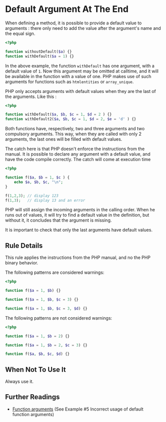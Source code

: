 <!-- PHP Manual -->
# Default Argument At The End

When defining a method, it is possible to provide a default value to arguments : there only need to add the value after the argument's name and the equal sign.

```php
<?php

function withoutDefault($a) {} 
function withDefault($a = 1) {} 


```

In the above example, the function `withDefault` has one argument, with a default value of `1`. Now this argument may be omitted at calltime, and it will be available in the function with a value of one. PHP makes use of such arguments for functions such as `htmlentities` or `array_unique`. 

PHP only accepts arguments with default values when they are the last of the arguments. Like this : 

```php
<?php

function withDefault($a, $b, $c = 1, $d = 2 ) {}
function withDefault2($a, $b, $c = 1, $d = 2, $e = 'd' ) {}


```

Both functions have, respectively, two and three arguments and two compulsory arguments. This way, when they are called with only 2 arguments, the last ones will be filled with default values.

The catch here is that PHP doesn't enforce the instructions from the manual. It is possible to declare any argument with a default value, and have the code compile correctly. The catch will come at execution time 

```php
<?php

function f($a, $b = 1, $c ) {
	echo $a, $b, $c, "\n";
}

f(1,2,3); // display 123
f(1,3);   // display 13 and an error


```

PHP will still assign the incoming arguments in the calling order. When he runs out of values, it will try to find a default value in the definition, but without it, it concludes that the argument is missing. 

It is important to check that only the last arguments have default values. 

## Rule Details

This rule applies the instructions from the PHP manual, and no the PHP binary behavior.

The following patterns are considered warnings:

```php
<?php

function f($a = 1, $b) {}

function f($a = 1, $b, $c = 3) {}

function f($a = 1, $b, $c = 3, $d) {}


```

The following patterns are not considered warnings:

```php
<?php

function f($a = 1, $b = 2) {}

function f($a = 1, $b = 2, $c = 3) {}

function f($a, $b, $c, $d) {}


```


## When Not To Use It
Always use it. 

## Further Readings
* [Function arguments](http://php.net/manual/en/functions.arguments.php) (See Example #5 Incorrect usage of default function arguments)